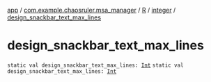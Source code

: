 [app](../../../index.md) / [com.example.chaosruler.msa_manager](../../index.md) / [R](../index.md) / [integer](index.md) / [design_snackbar_text_max_lines](.)

# design_snackbar_text_max_lines

`static val design_snackbar_text_max_lines: `[`Int`](https://kotlinlang.org/api/latest/jvm/stdlib/kotlin/-int/index.html)
`static val design_snackbar_text_max_lines: `[`Int`](https://kotlinlang.org/api/latest/jvm/stdlib/kotlin/-int/index.html)